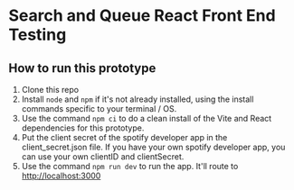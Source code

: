 # Search and Queue React Front End Testing

## How to run this prototype
1. Clone this repo
2. Install `node` and `npm` if it's not already installed, using the install commands specific to your terminal / OS.
3. Use the command `npm ci` to do a clean install of the Vite and React dependencies for this prototype.
4. Put the client secret of the spotify developer app in the client_secret.json file. If you have your own spotify developer app, you can use your own clientID and clientSecret.
5. Use the command `npm run dev` to run the app. It'll route to [http://localhost:3000](http://localhost:3000)
